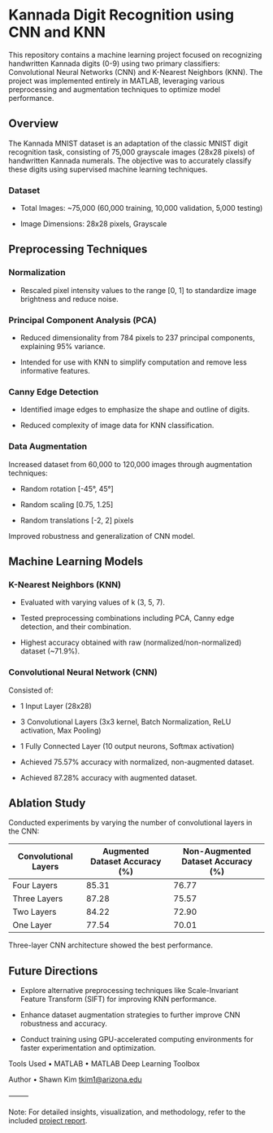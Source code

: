 # Kannada Digit Recognition using CNN and KNN

This repository contains a machine learning project focused on recognizing
handwritten Kannada digits (0-9) using two primary classifiers: Convolutional
Neural Networks (CNN) and K-Nearest Neighbors (KNN). The project was implemented
entirely in MATLAB, leveraging various preprocessing and augmentation techniques
to optimize model performance.

## Overview

The Kannada MNIST dataset is an adaptation of the classic MNIST digit
recognition task, consisting of 75,000 grayscale images (28x28 pixels) of
handwritten Kannada numerals. The objective was to accurately classify these
digits using supervised machine learning techniques.

### Dataset

* Total Images: ~75,000 (60,000 training, 10,000 validation, 5,000 testing)

* Image Dimensions: 28x28 pixels, Grayscale

## Preprocessing Techniques

### Normalization

* Rescaled pixel intensity values to the range [0, 1] to standardize image
  brightness and reduce noise.

### Principal Component Analysis (PCA)

* Reduced dimensionality from 784 pixels to 237 principal components, explaining
  95% variance.

* Intended for use with KNN to simplify computation and remove less informative
  features.

### Canny Edge Detection

* Identified image edges to emphasize the shape and outline of digits.

* Reduced complexity of image data for KNN classification.

### Data Augmentation

Increased dataset from 60,000 to 120,000 images through augmentation techniques:

* Random rotation [-45°, 45°]

* Random scaling [0.75, 1.25]

* Random translations [-2, 2] pixels

Improved robustness and generalization of CNN model.

## Machine Learning Models

### K-Nearest Neighbors (KNN)

* Evaluated with varying values of k (3, 5, 7).

* Tested preprocessing combinations including PCA, Canny edge detection, and
  their combination.

* Highest accuracy obtained with raw (normalized/non-normalized) dataset
  (~71.9%).

### Convolutional Neural Network (CNN)

Consisted of:

* 1 Input Layer (28x28)

* 3 Convolutional Layers (3x3 kernel, Batch Normalization, ReLU activation, Max
	Pooling)

* 1 Fully Connected Layer (10 output neurons, Softmax activation)

* Achieved 75.57% accuracy with normalized, non-augmented dataset.

* Achieved 87.28% accuracy with augmented dataset.

## Ablation Study

Conducted experiments by varying the number of convolutional layers in the CNN:

| Convolutional Layers | Augmented Dataset Accuracy (%) | Non-Augmented Dataset Accuracy (%) |
|----------------------|--------------------------------|------------------------------------|
| Four Layers          | 85.31                          | 76.77                              |
| Three Layers         | 87.28                          | 75.57                              |
| Two Layers           | 84.22                          | 72.90                              |
| One Layer            | 77.54                          | 70.01                              |

Three-layer CNN architecture showed the best performance.

## Future Directions

* Explore alternative preprocessing techniques like Scale-Invariant Feature
  Transform (SIFT) for improving KNN performance.

* Enhance dataset augmentation strategies to further improve CNN robustness and
  accuracy.

* Conduct training using GPU-accelerated computing environments for faster
  experimentation and optimization.

Tools Used • MATLAB • MATLAB Deep Learning Toolbox

Author • Shawn Kim tkim1@arizona.edu

⸻

Note: For detailed insights, visualization, and methodology, refer to the
included [project report](final_project.pdf).
